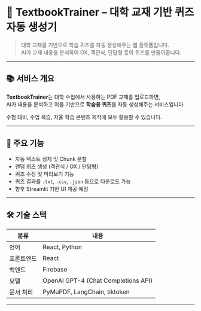 # 📖 TextbookTrainer – 대학 교재 기반 퀴즈 자동 생성기

> 대학 교재를 기반으로 학습 퀴즈를 자동 생성해주는 웹 플랫폼입니다.  
> AI가 교재 내용을 분석하여 OX, 객관식, 단답형 등의 퀴즈를 만들어줍니다.

---

## 📚 서비스 개요

**TextbookTrainer**는 대학 수업에서 사용하는 PDF 교재를 업로드하면,  
AI가 내용을 분석하고 이를 기반으로 **학습용 퀴즈**를 자동 생성해주는 서비스입니다.

수험 대비, 수업 복습, 자율 학습 콘텐츠 제작에 모두 활용할 수 있습니다.

---

## 🎯 주요 기능

- 자동 텍스트 정제 및 Chunk 분할
- 랜덤 퀴즈 생성 (객관식 / OX / 단답형)
- 퀴즈 수정 및 미리보기 기능
- 퀴즈 결과를 `.txt`, `.csv`, `.json` 등으로 다운로드 가능
- 향후 Streamlit 기반 UI 제공 예정

---

## 🛠 기술 스택

| 분류 | 내용 |
|------|------|
| 언어 | React, Python |
| 프론트엔드 | React |
| 백엔드 | Firebase |
| 모델 | OpenAI GPT-4 (Chat Completions API) |
| 문서 처리 | PyMuPDF, LangChain, tiktoken |

---
